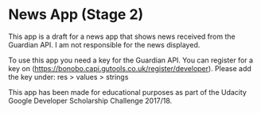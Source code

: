 # News App (Stage 2)

This app is a draft for a news app that shows news received from the Guardian API. I am not responsible for the news displayed. 

To use this app you need a key for the Guardian API. You can register for a key on (https://bonobo.capi.gutools.co.uk/register/developer). Please add the key under: res > values > strings 

This app has been made for educational purposes as part of the Udacity Google Developer Scholarship Challenge 2017/18.

